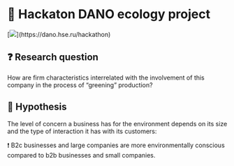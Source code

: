 <h1 align="left">🌱 Hackaton DANO ecology project</h1>
[<img src="https://github.com/sinyshapmen/eco_dano_hack/issues/1#issue-2225348592">](https://dano.hse.ru/hackathon)

<h2 align="left">❓ Research question</h2>
<p align="left">How are firm characteristics interrelated with the involvement of this company in the process of “greening” production?</p>

<h2 align="left">💭 Hypothesis</h2>
<p align="left">The level of concern a business has for the environment depends on its size and the type of interaction it has with its customers:</p>
<p align="left">❗️ B2c businesses and large companies are more environmentally conscious compared to b2b businesses and small companies.</p> 


